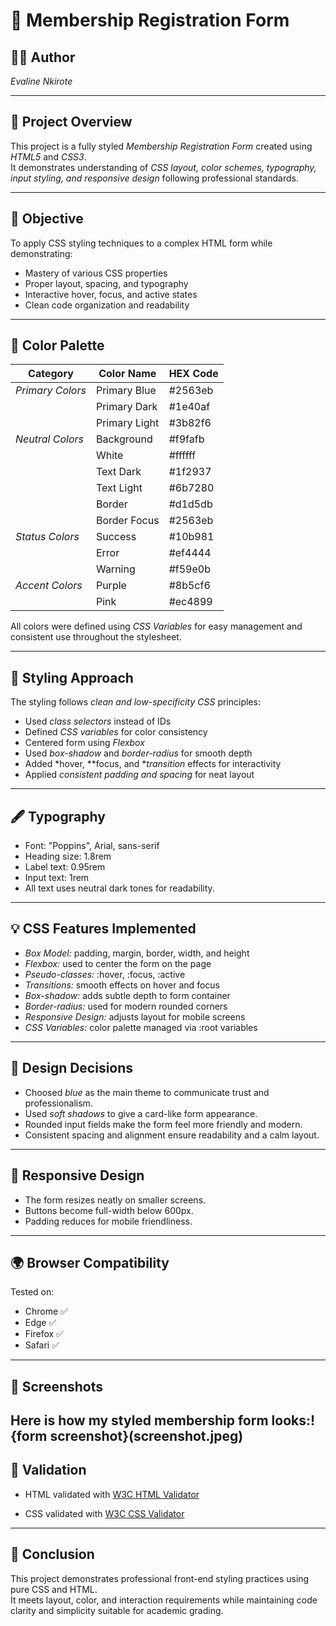 # 🎨 Membership Registration Form

## 👩‍💻 Author
*Evaline Nkirote*

---

## 🧭 Project Overview
This project is a fully styled *Membership Registration Form* created using *HTML5* and *CSS3*.  
It demonstrates understanding of *CSS layout, color schemes, typography, input styling, and responsive design* following professional standards.

---

## 🎯 Objective
To apply CSS styling techniques to a complex HTML form while demonstrating:
- Mastery of various CSS properties
- Proper layout, spacing, and typography
- Interactive hover, focus, and active states
- Clean code organization and readability

---

## 🎨 Color Palette

| Category | Color Name | HEX Code |
|-----------|-------------|----------|
| *Primary Colors* | Primary Blue | #2563eb |
| | Primary Dark | #1e40af |
| | Primary Light | #3b82f6 |
| *Neutral Colors* | Background | #f9fafb |
| | White | #ffffff |
| | Text Dark | #1f2937 |
| | Text Light | #6b7280 |
| | Border | #d1d5db |
| | Border Focus | #2563eb |
| *Status Colors* | Success | #10b981 |
| | Error | #ef4444 |
| | Warning | #f59e0b |
| *Accent Colors* | Purple | #8b5cf6 |
| | Pink | #ec4899 |

All colors were defined using *CSS Variables* for easy management and consistent use throughout the stylesheet.

---

## 🧩 Styling Approach

The styling follows *clean and low-specificity CSS* principles:
- Used *class selectors* instead of IDs
- Defined *CSS variables* for color consistency
- Centered form using *Flexbox*
- Used *box-shadow* and *border-radius* for smooth depth
- Added *hover, **focus, and **transition* effects for interactivity
- Applied *consistent padding and spacing* for neat layout
---

## 🖋 Typography
- Font: "Poppins", Arial, sans-serif
- Heading size: 1.8rem
- Label text: 0.95rem
- Input text: 1rem
- All text uses neutral dark tones for readability.

---

## 💡 CSS Features Implemented
- *Box Model:* padding, margin, border, width, and height  
- *Flexbox:* used to center the form on the page  
- *Pseudo-classes:* :hover, :focus, :active  
- *Transitions:* smooth effects on hover and focus  
- *Box-shadow:* adds subtle depth to form container  
- *Border-radius:* used for modern rounded corners  
- *Responsive Design:* adjusts layout for mobile screens  
- *CSS Variables:* color palette managed via :root variables  

---

## 🧠 Design Decisions
- Choosed *blue* as the main theme to communicate trust and professionalism.
- Used *soft shadows* to give a card-like form appearance.
- Rounded input fields make the form feel more friendly and modern.
- Consistent spacing and alignment ensure readability and a calm layout.

---

## 📱 Responsive Design
- The form resizes neatly on smaller screens.
- Buttons become full-width below 600px.
- Padding reduces for mobile friendliness.

---

## 🌍 Browser Compatibility
Tested on:
- Chrome ✅  
- Edge ✅  
- Firefox ✅  
- Safari ✅  

---

## 📸 Screenshots
Here is how my styled membership form looks:!{form screenshot}(screenshot.jpeg)
---

## 🧾 Validation
- HTML validated with [W3C HTML Validator](http://127.0.0.1:5501/index.html)

- CSS validated with [W3C CSS Validator](http://127.0.0.1:5501/)

---

## 🏁 Conclusion
This project demonstrates professional front-end styling practices using pure CSS and HTML.  
It meets layout, color, and interaction requirements while maintaining code clarity and simplicity suitable for academic grading.